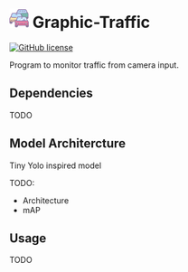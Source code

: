 # <img src="https://github.com/Fernandohf/Graphic-Traffic/blob/master/icon.png?raw=true" width="34"/> Graphic-Traffic
[![GitHub license](https://img.shields.io/github/license/Fernandohf/Graphic-Traffic.svg)](https://github.com/Fernandohf/Graphic-Traffic/blob/master/LICENSE)

Program to monitor traffic from camera input.

## Dependencies

TODO

## Model Architercture

Tiny Yolo inspired model

TODO:
- Architecture
- mAP

## Usage

TODO
